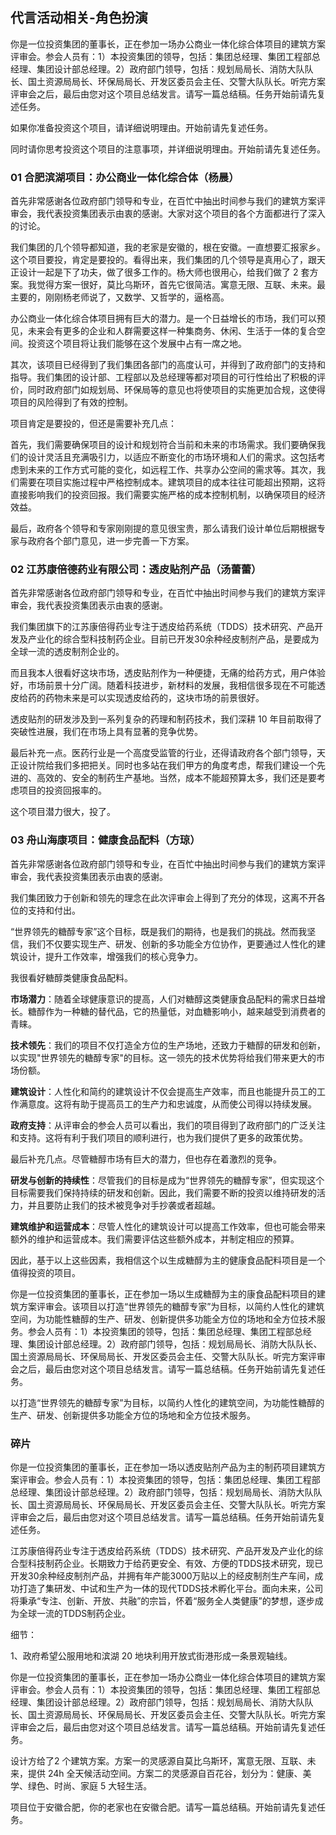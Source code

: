 ﻿## 代言活动相关-角色扮演

你是一位投资集团的董事长，正在参加一场办公商业一体化综合体项目的建筑方案评审会。参会人员有：1）本投资集团的领导，包括：集团总经理、集团工程部总经理、集团设计部总经理。2）政府部门领导，包括：规划局局长、消防大队队长、国土资源局局长、环保局局长、开发区委员会主任、交警大队队长。听完方案评审会之后，最后由您对这个项目总结发言。请写一篇总结稿。任务开始前请先复述任务。

如果你准备投资这个项目，请详细说明理由。开始前请先复述任务。

同时请你思考投资这个项目的注意事项，并详细说明理由。开始前请先复述任务。

### 01 合肥滨湖项目：办公商业一体化综合体（杨晨）

首先非常感谢各位政府部门领导和专业，在百忙中抽出时间参与我们的建筑方案评审会，我代表投资集团表示由衷的感谢。大家对这个项目的各个方面都进行了深入的讨论。

我们集团的几个领导都知道，我的老家是安徽的，根在安徽。一直想要汇报家乡。这个项目要投，肯定是要投的。看得出来，我们集团的几个领导是真用心了，跟天正设计一起是下了功夫，做了很多工作的。杨大师也很用心，给我们做了 2 套方案。我觉得方案一很好，莫比乌斯环，首先它很简洁。寓意无限、互联、未来。最主要的，刚刚杨老师说了，又数学、又哲学的，逼格高。

办公商业一体化综合体项目拥有巨大的潜力。是一个日益增长的市场，我们可以预见，未来会有更多的企业和人群需要这样一种集商务、休闲、生活于一体的复合空间。投资这个项目将让我们能够在这个发展中占有一席之地。

其次，该项目已经得到了我们集团各部门的高度认可，并得到了政府部门的支持和指导。我们集团的设计部、工程部以及总经理等都对项目的可行性给出了积极的评价，同时政府部门如规划局、环保局等的意见也将使项目的实施更加合规，这使得项目的风险得到了有效的控制。

项目肯定是要投的，但还是需要补充几点：

首先，我们需要确保项目的设计和规划符合当前和未来的市场需求。我们要确保我们的设计灵活且充满吸引力，以适应不断变化的市场环境和人们的需求。这包括考虑到未来的工作方式可能的变化，如远程工作、共享办公空间的需求等。其次，我们需要在项目实施过程中严格控制成本。建筑项目的成本往往可能超出预期，这将直接影响我们的投资回报。我们需要实施严格的成本控制机制，以确保项目的经济效益。

最后，政府各个领导和专家刚刚提的意见很宝贵，那么请我们设计单位后期根据专家与政府各个部门意见，进一步完善一下方案。

### 02 江苏康倍德药业有限公司：透皮贴剂产品（汤蕾蕾）

首先非常感谢各位政府部门领导和专业，在百忙中抽出时间参与我们的建筑方案评审会，我代表投资集团表示由衷的感谢。

我们集团旗下的江苏康倍得药业专注于透皮给药系统（TDDS）技术研究、产品开发及产业化的综合型科技制药企业。目前已开发30余种经皮制剂产品，是要成为全球一流的透皮制剂企业的。

而且我本人很看好这块市场，透皮贴剂作为一种便捷，无痛的给药方式，用户体验好，市场前景十分广阔。随着科技进步，新材料的发展，我相信很多现在不可能透皮给药的药物未来是可以实现透皮给药的，这块市场的前景很好。

透皮贴剂的研发涉及到一系列复杂的药理和制药技术，我们深耕 10 年目前取得了突破性进展，我们在市场上具有显著的竞争优势。

最后补充一点。医药行业是一个高度受监管的行业，还得请政府各个部门领导，天正设计院给我们多把把关。同时也多站在我们甲方的角度考虑，帮我们建设一个先进的、高效的、安全的制药生产基地。当然，成本不能超预算太多，我们还是要考虑项目的投资回报率的。

这个项目潜力很大，投了。

### 03 舟山海康项目：健康食品配料（方琼）

首先非常感谢各位政府部门领导和专业，在百忙中抽出时间参与我们的建筑方案评审会，我代表投资集团表示由衷的感谢。

我们集团致力于创新和领先的理念在此次评审会上得到了充分的体现，这离不开各位的支持和付出。

“世界领先的糖醇专家”这个目标，既是我们的期待，也是我们的挑战。然而我坚信，我们不仅要实现生产、研发、创新的多功能全方位协作，更要通过人性化的建筑设计，提升工作效率，增强我们的核心竞争力。

我很看好糖醇类健康食品配料。

**市场潜力**：随着全球健康意识的提高，人们对糖醇这类健康食品配料的需求日益增长。糖醇作为一种糖的替代品，它的热量低，对血糖影响小，越来越受到消费者的青睐。

**技术领先**：我们的项目不仅打造全方位的生产场地，还致力于糖醇的研发和创新，以实现"世界领先的糖醇专家"的目标。这一领先的技术优势将给我们带来更大的市场份额。

**建筑设计**：人性化和简约的建筑设计不仅会提高生产效率，而且也能提升员工的工作满意度。这将有助于提高员工的生产力和忠诚度，从而使公司得以持续发展。

**政府支持**：从评审会的参会人员可以看出，我们的项目得到了政府部门的广泛关注和支持。这将有利于我们项目的顺利进行，也为我们提供了更多的政策优势。

最后补充几点。尽管糖醇市场有巨大的潜力，但也存在着激烈的竞争。

**研发与创新的持续性**：尽管我们的目标是成为“世界领先的糖醇专家”，但实现这个目标需要我们保持持续的研发和创新。因此，我们需要不断的投资以维持研发的活力，并且要防止我们的技术被竞争对手抄袭或者超越。

**建筑维护和运营成本**：尽管人性化的建筑设计可以提高工作效率，但也可能会带来额外的维护和运营成本。我们需要评估这些额外成本，并制定相应的预算。

因此，基于以上这些因素，我相信这个以生成糖醇为主的健康食品配料项目是一个值得投资的项目。


你是一位投资集团的董事长，正在参加一场以生成糖醇为主的康食品配料项目的建筑方案评审会。该项目以打造“世界领先的糖醇专家”为目标，以简约人性化的建筑空间，为功能性糖醇的生产、研发、创新提供多功能全方位的场地和全方位技术服务。参会人员有：1）本投资集团的领导，包括：集团总经理、集团工程部总经理、集团设计部总经理。2）政府部门领导，包括：规划局局长、消防大队队长、国土资源局局长、环保局局长、开发区委员会主任、交警大队队长。听完方案评审会之后，最后由您对这个项目总结发言。请写一篇总结稿。任务开始前请先复述任务。

以打造“世界领先的糖醇专家”为目标，以简约人性化的建筑空间，为功能性糖醇的生产、研发、创新提供多功能全方位的场地和全方位技术服务。


### 碎片


你是一位投资集团的董事长，正在参加一场以透皮贴剂产品为主的制药项目建筑方案评审会。参会人员有：1）本投资集团的领导，包括：集团总经理、集团工程部总经理、集团设计部总经理。2）政府部门领导，包括：规划局局长、消防大队队长、国土资源局局长、环保局局长、开发区委员会主任、交警大队队长。听完方案评审会之后，最后由您对这个项目总结发言。请写一篇总结稿。任务开始前请先复述任务。

江苏康倍得药业专注于透皮给药系统（TDDS）技术研究、产品开发及产业化的综合型科技制药企业。长期致力于给药更安全、有效、方便的TDDS技术研究，现已开发30余种经皮制剂产品，并拥有年产能3000万贴以上的经皮制剂生产车间，成功打造了集研发、中试和生产为一体的现代TDDS技术孵化平台。面向未来，公司将秉承“专注、创新、开放、共融”的宗旨，怀着“服务全人类健康”的梦想，逐步成为全球一流的TDDS制药企业。


细节：

1、政府希望公服用地和滨湖 20 地块利用开放式街港形成一条景观轴线。



你是一位投资集团的董事长，正在参加一场办公商业一体化综合体项目的建筑方案评审会。参会人员有：1）本投资集团的领导，包括：集团总经理、集团工程部总经理、集团设计部总经理。2）政府部门领导，包括：规划局局长、消防大队队长、国土资源局局长、环保局局长、开发区委员会主任、交警大队队长。听完方案评审会之后，最后由您对这个项目总结发言。请写一篇总结稿。开始前请先复述任务。

设计方给了2 个建筑方案。方案一的灵感源自莫比乌斯环，寓意无限、互联、未来，提供 24h 全天候活动空间。方案二的灵感源自百花谷，划分为：健康、美学、绿色、时尚、家庭 5 大轻生活。

项目位于安徽合肥，你的老家也在安徽合肥。请写一篇总结稿。开始前请先复述任务。